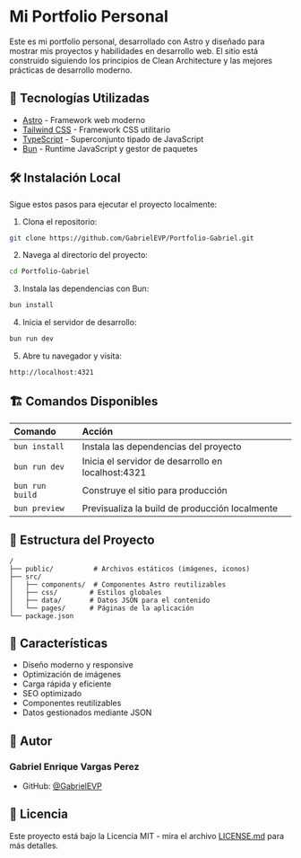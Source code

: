 # Mi Portfolio Personal

Este es mi portfolio personal, desarrollado con Astro y diseñado para mostrar mis proyectos y habilidades en desarrollo web. El sitio está construido siguiendo los principios de Clean Architecture y las mejores prácticas de desarrollo moderno.

## 🚀 Tecnologías Utilizadas

- [Astro](https://astro.build/) - Framework web moderno
- [Tailwind CSS](https://tailwindcss.com/) - Framework CSS utilitario
- [TypeScript](https://www.typescriptlang.org/) - Superconjunto tipado de JavaScript
- [Bun](https://bun.sh/) - Runtime JavaScript y gestor de paquetes

## 🛠️ Instalación Local

Sigue estos pasos para ejecutar el proyecto localmente:

1. Clona el repositorio:

```bash
git clone https://github.com/GabrielEVP/Portfolio-Gabriel.git
```

2. Navega al directorio del proyecto:

```bash
cd Portfolio-Gabriel
```

3. Instala las dependencias con Bun:

```bash
bun install
```

4. Inicia el servidor de desarrollo:

```bash
bun run dev
```

5. Abre tu navegador y visita:

```bash
http://localhost:4321
```

## 🏗️ Comandos Disponibles

| Comando        | Acción                                              |
| :------------- | :-------------------------------------------------- |
| `bun install`  | Instala las dependencias del proyecto               |
| `bun run dev`  | Inicia el servidor de desarrollo en localhost:4321  |
| `bun run build`| Construye el sitio para producción                  |
| `bun preview`  | Previsualiza la build de producción localmente      |

## 📁 Estructura del Proyecto

```text
/
├── public/          # Archivos estáticos (imágenes, iconos)
├── src/
│   ├── components/  # Componentes Astro reutilizables
│   ├── css/        # Estilos globales
│   ├── data/       # Datos JSON para el contenido
│   └── pages/      # Páginas de la aplicación
└── package.json
```

## 🎨 Características

- Diseño moderno y responsive
- Optimización de imágenes
- Carga rápida y eficiente
- SEO optimizado
- Componentes reutilizables
- Datos gestionados mediante JSON

## 👤 Autor

### Gabriel Enrique Vargas Perez

- GitHub: [@GabrielEVP](https://github.com/GabrielEVP)

## 📄 Licencia

Este proyecto está bajo la Licencia MIT - mira el archivo [LICENSE.md](LICENSE.md) para más detalles.

